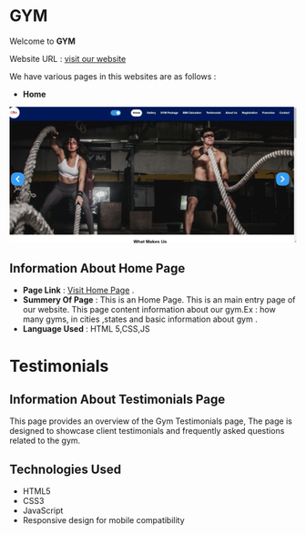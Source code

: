 # GYM

Welcome to **GYM**

Website URL : [visit our website](https://icp9-group1-project3.netlify.app)

We have various pages in this websites are as follows :

- **Home**

![Home Page Screen Shot](./img/home_page.png)

## Information About Home Page

- **Page Link** : [Visit Home Page](https://icp9-group1-project3.netlify.app) .
- **Summery Of Page** : This is an Home Page. This is an main entry page of our website.
  This page content information about our gym.Ex : how many gyms, in cities ,states and basic information about gym .
- **Language Used** : HTML 5,CSS,JS

# Testimonials 

## Information About Testimonials Page
This page provides an overview of the Gym Testimonials page,  The page is designed to showcase client testimonials and frequently asked questions related to the gym.

## Technologies Used
- HTML5
- CSS3
- JavaScript
- Responsive design for mobile compatibility



